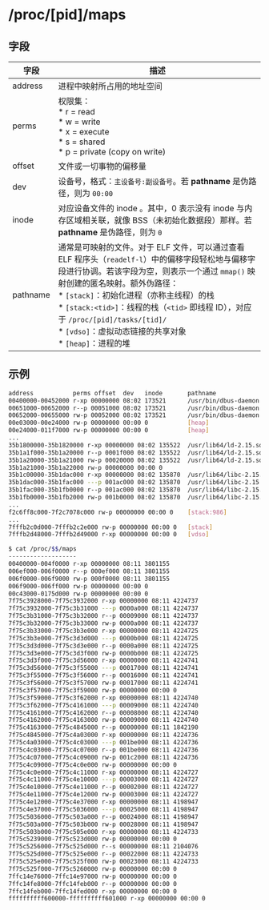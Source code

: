 # /proc/[pid]/maps

## 字段

| 字段     | 描述                                                                                                                                                                                                                                                                                                                                                                                       |
| -------- | ------------------------------------------------------------------------------------------------------------------------------------------------------------------------------------------------------------------------------------------------------------------------------------------------------------------------------------------------------------------------------------------ |
| address  | 进程中映射所占用的地址空间                                                                                                                                                                                                                                                                                                                                                                 |
| perms    | 权限集：<br>* r = read <br>* w = write <br>* x = execute <br>* s = shared <br>* p = private (copy on write)                                                                                                                                                                                                                                                                                |
| offset   | 文件或一切事物的偏移量                                                                                                                                                                                                                                                                                                                                                                     |
| dev      | 设备号，格式：`主设备号:副设备号`。若 **pathname** 是伪路径，则为 `00:00`                                                                                                                                                                                                                                                                                                                  |
| inode    | 对应设备文件的 inode 。其中，0 表示没有 inode 与内存区域相关联，就像 BSS（未初始化数据段）那样。若 **pathname** 是伪路径，则为 `0`                                                                                                                                                                                                                                                         |
| pathname | 通常是可映射的文件。对于 ELF 文件，可以通过查看 ELF 程序头（`readelf-l`）中的偏移字段轻松地与偏移字段进行协调。若该字段为空，则表示一个通过 `mmap()` 映射创建的匿名映射。额外伪路径：<br>* `[stack]`：初始化进程（亦称主线程）的栈 <br>* `[stack:<tid>]`：线程的栈（`<tid>` 即线程 ID），对应于 `/proc/[pid]/tasks/[tid]/` <br>* `[vdso]`：虚拟动态链接的共享对象 <br>* `[heap]`：进程的堆 |

## 示例

```sh
address           perms offset  dev   inode       pathname
00400000-00452000 r-xp 00000000 08:02 173521      /usr/bin/dbus-daemon
00651000-00652000 r--p 00051000 08:02 173521      /usr/bin/dbus-daemon
00652000-00655000 rw-p 00052000 08:02 173521      /usr/bin/dbus-daemon
00e03000-00e24000 rw-p 00000000 00:00 0           [heap]
00e24000-011f7000 rw-p 00000000 00:00 0           [heap]
...
35b1800000-35b1820000 r-xp 00000000 08:02 135522  /usr/lib64/ld-2.15.so
35b1a1f000-35b1a20000 r--p 0001f000 08:02 135522  /usr/lib64/ld-2.15.so
35b1a20000-35b1a21000 rw-p 00020000 08:02 135522  /usr/lib64/ld-2.15.so
35b1a21000-35b1a22000 rw-p 00000000 00:00 0
35b1c00000-35b1dac000 r-xp 00000000 08:02 135870  /usr/lib64/libc-2.15.so
35b1dac000-35b1fac000 ---p 001ac000 08:02 135870  /usr/lib64/libc-2.15.so
35b1fac000-35b1fb0000 r--p 001ac000 08:02 135870  /usr/lib64/libc-2.15.so
35b1fb0000-35b1fb2000 rw-p 001b0000 08:02 135870  /usr/lib64/libc-2.15.so
...
f2c6ff8c000-7f2c7078c000 rw-p 00000000 00:00 0    [stack:986]
...
7fffb2c0d000-7fffb2c2e000 rw-p 00000000 00:00 0   [stack]
7fffb2d48000-7fffb2d49000 r-xp 00000000 00:00 0   [vdso]
```

```bash
$ cat /proc/$$/maps
-------------------
00400000-004f0000 r-xp 00000000 08:11 3801155                            /bin/bash
006ef000-006f0000 r--p 000ef000 08:11 3801155                            /bin/bash
006f0000-006f9000 rw-p 000f0000 08:11 3801155                            /bin/bash
006f9000-006ff000 rw-p 00000000 00:00 0
00c43000-0175d000 rw-p 00000000 00:00 0                                  [heap]
7f75c3928000-7f75c3932000 r-xp 00000000 08:11 4224737                    /lib/x86_64-linux-gnu/libnss_files-2.19.so
7f75c3932000-7f75c3b31000 ---p 0000a000 08:11 4224737                    /lib/x86_64-linux-gnu/libnss_files-2.19.so
7f75c3b31000-7f75c3b32000 r--p 00009000 08:11 4224737                    /lib/x86_64-linux-gnu/libnss_files-2.19.so
7f75c3b32000-7f75c3b33000 rw-p 0000a000 08:11 4224737                    /lib/x86_64-linux-gnu/libnss_files-2.19.so
7f75c3b33000-7f75c3b3e000 r-xp 00000000 08:11 4224725                    /lib/x86_64-linux-gnu/libnss_nis-2.19.so
7f75c3b3e000-7f75c3d3d000 ---p 0000b000 08:11 4224725                    /lib/x86_64-linux-gnu/libnss_nis-2.19.so
7f75c3d3d000-7f75c3d3e000 r--p 0000a000 08:11 4224725                    /lib/x86_64-linux-gnu/libnss_nis-2.19.so
7f75c3d3e000-7f75c3d3f000 rw-p 0000b000 08:11 4224725                    /lib/x86_64-linux-gnu/libnss_nis-2.19.so
7f75c3d3f000-7f75c3d56000 r-xp 00000000 08:11 4224741                    /lib/x86_64-linux-gnu/libnsl-2.19.so
7f75c3d56000-7f75c3f55000 ---p 00017000 08:11 4224741                    /lib/x86_64-linux-gnu/libnsl-2.19.so
7f75c3f55000-7f75c3f56000 r--p 00016000 08:11 4224741                    /lib/x86_64-linux-gnu/libnsl-2.19.so
7f75c3f56000-7f75c3f57000 rw-p 00017000 08:11 4224741                    /lib/x86_64-linux-gnu/libnsl-2.19.so
7f75c3f57000-7f75c3f59000 rw-p 00000000 00:00 0
7f75c3f59000-7f75c3f62000 r-xp 00000000 08:11 4224740                    /lib/x86_64-linux-gnu/libnss_compat-2.19.so
7f75c3f62000-7f75c4161000 ---p 00009000 08:11 4224740                    /lib/x86_64-linux-gnu/libnss_compat-2.19.so
7f75c4161000-7f75c4162000 r--p 00008000 08:11 4224740                    /lib/x86_64-linux-gnu/libnss_compat-2.19.so
7f75c4162000-7f75c4163000 rw-p 00009000 08:11 4224740                    /lib/x86_64-linux-gnu/libnss_compat-2.19.so
7f75c4163000-7f75c4845000 r--p 00000000 08:11 1842190                    /usr/lib/locale/locale-archive
7f75c4845000-7f75c4a03000 r-xp 00000000 08:11 4224736                    /lib/x86_64-linux-gnu/libc-2.19.so
7f75c4a03000-7f75c4c03000 ---p 001be000 08:11 4224736                    /lib/x86_64-linux-gnu/libc-2.19.so
7f75c4c03000-7f75c4c07000 r--p 001be000 08:11 4224736                    /lib/x86_64-linux-gnu/libc-2.19.so
7f75c4c07000-7f75c4c09000 rw-p 001c2000 08:11 4224736                    /lib/x86_64-linux-gnu/libc-2.19.so
7f75c4c09000-7f75c4c0e000 rw-p 00000000 00:00 0
7f75c4c0e000-7f75c4c11000 r-xp 00000000 08:11 4224727                    /lib/x86_64-linux-gnu/libdl-2.19.so
7f75c4c11000-7f75c4e10000 ---p 00003000 08:11 4224727                    /lib/x86_64-linux-gnu/libdl-2.19.so
7f75c4e10000-7f75c4e11000 r--p 00002000 08:11 4224727                    /lib/x86_64-linux-gnu/libdl-2.19.so
7f75c4e11000-7f75c4e12000 rw-p 00003000 08:11 4224727                    /lib/x86_64-linux-gnu/libdl-2.19.so
7f75c4e12000-7f75c4e37000 r-xp 00000000 08:11 4198947                    /lib/x86_64-linux-gnu/libtinfo.so.5.9
7f75c4e37000-7f75c5036000 ---p 00025000 08:11 4198947                    /lib/x86_64-linux-gnu/libtinfo.so.5.9
7f75c5036000-7f75c503a000 r--p 00024000 08:11 4198947                    /lib/x86_64-linux-gnu/libtinfo.so.5.9
7f75c503a000-7f75c503b000 rw-p 00028000 08:11 4198947                    /lib/x86_64-linux-gnu/libtinfo.so.5.9
7f75c503b000-7f75c505e000 r-xp 00000000 08:11 4224733                    /lib/x86_64-linux-gnu/ld-2.19.so
7f75c5239000-7f75c523d000 rw-p 00000000 00:00 0
7f75c5256000-7f75c525d000 r--s 00000000 08:11 2104076                    /usr/lib/x86_64-linux-gnu/gconv/gconv-modules.cache
7f75c525d000-7f75c525e000 r--p 00022000 08:11 4224733                    /lib/x86_64-linux-gnu/ld-2.19.so
7f75c525e000-7f75c525f000 rw-p 00023000 08:11 4224733                    /lib/x86_64-linux-gnu/ld-2.19.so
7f75c525f000-7f75c5260000 rw-p 00000000 00:00 0
7ffc14e76000-7ffc14e97000 rw-p 00000000 00:00 0                          [stack]
7ffc14fe8000-7ffc14feb000 r--p 00000000 00:00 0                          [vvar]
7ffc14feb000-7ffc14fed000 r-xp 00000000 00:00 0                          [vdso]
ffffffffff600000-ffffffffff601000 r-xp 00000000 00:00 0                  [vsyscall]
```